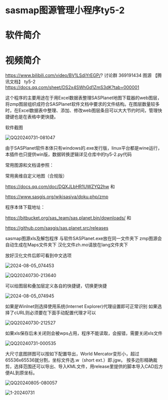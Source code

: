 # sasmap图源管理小程序ty5-2
# 软件简介 
# 视频简介 
https://www.bilibili.com/video/BV1LSdiYrEGP/? 
讨论群  369191434  图源 【腾讯文档】 ty5-2  
https://docs.qq.com/sheet/DS2x4SWhGd1ZmS3dK?tab=000001

这个程序的主要用途在于用Excel数据表整理SASPlanet地图下载器的web图层，将zmp图层组织成符合SASPlanet软件文档中要求的文件结构。在图层数量较多时，在Excel数据表中整理、添加、修改web图层条目可以大大节约时间，管理快捷键也是在表格中更快捷。
 
软件截图

![QQ20240731-081047](https://github.com/user-attachments/assets/6e0a3805-62b6-4d5f-8ff7-706021262f2b)

由于SASPlanet软件本体只有windows的.exe发行版，linux平台都是wine运行，本插件也只提供win版，数据转换逻辑详见仓库中的ty5-2.py代码

常用图源和文档请参照：

常用奥维自定义地图（合规版）  

https://docs.qq.com/doc/DQXJLbHR1UWZYQ2hw  和  

https://www.sasgis.org/wikisasiya/doku.php/zmp  

程序本体下载地址：   

https://bitbucket.org/sas_team/sas.planet.bin/downloads/  和  

https://github.com/sasgis/sas.planet.src/releases  

sasmap图源xls及解包程序
与软件SASPlanet.exe放在同一文件夹下
zmp图源会自动生成在Maps文件夹下
汉化文件zh.mo请放在lang文件夹下

放好汉化文件后即可看到中文选项

![2024-08-05_074453](https://github.com/user-attachments/assets/0b4f4722-a74c-48ab-9aa5-3f63abc45313)

![QQ20240730-213640](https://github.com/user-attachments/assets/57360c85-10bc-4009-bf0b-82db16bae0bb)

可以给图层和叠加层定义各自的快捷键，切换更快捷

![2024-08-05_074945](https://github.com/user-attachments/assets/21b688b4-d9f0-4da8-b14b-ec510724fb63)

如果是WinInet则选择使用系统(Internet Explorer)代理设置即可正常识别
如果选择了cURL则必须要在下面手动配置代理才可以

![QQ20240730-212527](https://github.com/user-attachments/assets/664454aa-a9ed-4c57-88c0-250f08b9cdc3)

如果xls保存后未关闭则会被wps占用，程序不能读取，会报错，需要关闭xls文件

![QQ20240731-000535](https://github.com/user-attachments/assets/29ddc164-b06e-464a-8be6-fd14aa712654)

大尺寸底图拼图可以按如下配置导出，World Mercator变形小，超过65536x65536就分割，坐标文件选.w（short ext.）即.jgw。
按多边形精确裁剪，选择范围还可以导出、导入KML文件，用release里提供的脚本导入CAD后方便AL到原坐标。

![QQ20240805-080057](https://github.com/user-attachments/assets/11642a70-3fee-4923-915b-7c0496bfc247)

![1-20240731](https://github.com/user-attachments/assets/1bcef6da-ff97-4d44-b512-8f44b61c0ec6)


